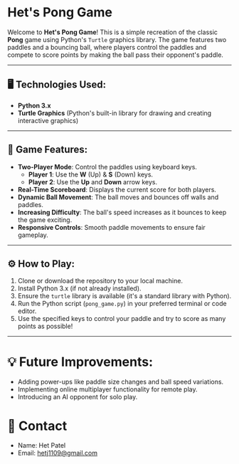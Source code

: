 # Het's Pong Game

Welcome to **Het's Pong Game**! This is a simple recreation of the classic **Pong** game using Python's `Turtle` graphics library. The game features two paddles and a bouncing ball, where players control the paddles and compete to score points by making the ball pass their opponent's paddle.

---

## 🖥️ **Technologies Used**:

- **Python 3.x** 
- **Turtle Graphics** (Python's built-in library for drawing and creating interactive graphics)

---

## 📜 **Game Features**:

- **Two-Player Mode**: Control the paddles using keyboard keys.
  - **Player 1**: Use the **W** (Up) & **S** (Down) keys.
  - **Player 2**: Use the **Up** and **Down** arrow keys.
- **Real-Time Scoreboard**: Displays the current score for both players.
- **Dynamic Ball Movement**: The ball moves and bounces off walls and paddles.
- **Increasing Difficulty**: The ball's speed increases as it bounces to keep the game exciting.
- **Responsive Controls**: Smooth paddle movements to ensure fair gameplay.

---

## ⚙️ **How to Play**:

1. Clone or download the repository to your local machine.
2. Install Python 3.x (if not already installed).
3. Ensure the `turtle` library is available (it's a standard library with Python).
4. Run the Python script (`pong_game.py`) in your preferred terminal or code editor.
5. Use the specified keys to control your paddle and try to score as many points as possible!

---

# 💡 Future Improvements:
- Adding power-ups like paddle size changes and ball speed variations.
- Implementing online multiplayer functionality for remote play.
- Introducing an AI opponent for solo play.

# 💬 Contact
- Name: Het Patel
- Email: hetj1109@gmail.com

